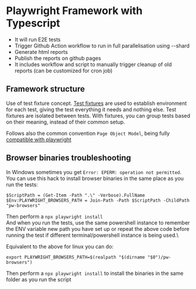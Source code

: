 # Playwright Framework with Typescript

- It will run E2E tests 
- Trigger Github Action workflow to run in full parallelisation using --shard
- Generate html reports
- Publish the reports on github pages
- It includes workflow and script to manually trigger cleanup of old reports (can be customized for cron job)

## Framework structure

Use of test fixture concept. [Test fixtures](https://playwright.dev/docs/test-fixtures#introduction) are used to establish environment for each test, giving the test everything it needs and nothing else. Test fixtures are isolated between tests. With fixtures, you can group tests based on their meaning, instead of their common setup.

Follows also the common convention `Page Object Model`, being fully [compatible with playwright](https://playwright.dev/docs/pom)


## Browser binaries troubleshooting 

In Windows sometimes you get `Error: EPERM: operation not permitted`. You can use this hack to install browser binaries in the same place as you run the tests:
```
$ScriptPath = (Get-Item -Path ".\" -Verbose).FullName
$Env:PLAYWRIGHT_BROWSERS_PATH = Join-Path -Path $ScriptPath -ChildPath "pw-browsers"
```

Then perform a `npx playwright install`\
And when you run the tests, use the same powershell instance to remember the ENV variable new path you have set up or repeat the above code before running the test if different terminal/powershell instance is being used.\

Equivalent to the above for linux you can do:
```
export PLAYWRIGHT_BROWSERS_PATH=$(realpath "$(dirname "$0")/pw-browsers")
```
Then perform a `npx playwright install` to install the binaries in the same folder as you run the script


